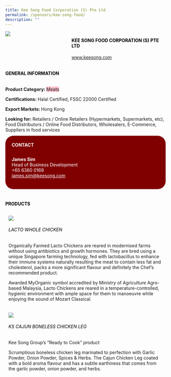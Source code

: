 ```yaml
---
title: Kee Song Food Corporation (S) Pte Ltd
permalink: /sponsors/kee-song-food/
description: ""
---
```

<head>
	<div class="flex-paragraph">
		<!--hi there! this is a comment and will provide you with instructional guides-->
		<!--insert booth number here!-->
		<p style="text-transform: uppercase"></p></div>
			<div class="flex-container" style="display: flex; flex-wrap: wrap;">
				<!--insert DOWNLOAD link of company logo between the " marks!-->
			<div class="card sgds" style="flex: 1 1 40%; display: block;"><img src="https://drive.google.com/u/0/uc?id=1EwikUzVOYIgTokbhz6wzEY4TF6wPMi8m&export=download"></div>
	<div class="card-sgds" style="flex: 1 1 58%; display: block; margin-left: 3px">
		<h4 style="text-transform: uppercase; color: black;"><!--insert the exhibitor's name between the <b> tags here--><b>Kee Song Food Corporation (s) Pte Ltd</b></h4><!--insert the exhibitor's description between the <p> tags here-->
		<!--insert the exhibitor's website link, making sure there is "https:// www." present please. make sure the entire https link goes in between the " marks-->
		<p><a href="https://www.keesong.com" target="_blank"><!--insert the www website link here (no need for https)-->www.keesong.com</a></p>
	</div>
</div>
</head>

<body>
	<h4 style="text-transform: uppercase; color: black;"><b>General Information</b></h4>
		<div class="flex-container" style="display: flex; flex-wrap: wrap;">
			<div class="card sgds" style="flex: 1 1 65%; display: block; align-self: stretch">
			<div class="flex-paragraph">
			<p><b>Product Category: </b><span style=" background-color: pink; border-radius: 10 px;"><!--insert the exhibitor's pdt cat between the <p> tags here-->Meats</span></p> 
				<p><b>Certifications: </b><!--insert all the exhibitor's certifications between the </b> and </p> here-->Halal Certified, FSSC 22000 Certified</p>
			<p><b>Export Markets: </b><!--insert all the exhibitor's export markets between the </b> and </p> here-->Hong Kong</p>
			<p style="margin-bottom: 10px;"><b>Looking for: </b><!--insert all the exhibitor's potential business partners between the </b> and </p> here-->Retailers / Online Retailers (Hypermarkets, Supermarkets, etc), Food Distributors / Online Food Distributors, Wholesalers, E-Commerce, Suppliers in food services</p>
			</div>
		</div>
		<div class="card sgds" style="flex: 1 1 35%; padding: 10px; display: block; background-color: maroon; border-radius: 25px; align-self: center;">
		<h4 style="color: white; margin-top: 10px; margin-left: 10px;">CONTACT</h4>
		<div class="flex-paragraph">
			<!--replace with exhibitor's: -->
			<p style="padding: 10px; color: white;"><b><!-- POC name-->James Sim</b><br><!-- designation-->Head of Business Development<br><!--contact number-->+65 6360 0169<br><!-- for linking purposes, insert their email after "mailto:"...--><a href="mailto:james.sim@keesong.com" style="color: white;"><!--...and also include the display email before </a> here-->james.sim@keesong.com</a></p>
		</div>
			</div>
		</div>
	<br>
		<h4 style="text-transform: uppercase; color: black;"><b>products</b></h4>
<div style="display: flex; flex-wrap: wrap;">
  <div class="card sgds" style="flex: 1 1 47%; margin: 10px; display: block;"><!--insert the exhibitor's DOWNLOAD image for product between the " marks here-->
	<div class="flex-image" style="display: block;"><img src="https://drive.google.com/u/0/uc?id=1Lork1-_PEbf1Ubqhpp_QD09FOLwEE9Nw&export=download"></div>
	<div class="flex-paragraph">
		<h6 style="text-transform: uppercase; color: black;"><!--insert product name before </h6> and product description after <p>-->Lacto Whole Chicken</h6>
		<p>Organically Farmed Lacto Chickens are reared in modernised farms without using antibiotics and growth hormones.
They are bred using a unique Singapore farming technology, fed with lactobacillus to enhance their immune systems naturally resulting the meat to contain less fat and cholesterol, packs a more significant flavour and definitely the Chef’s recommended product.

Awarded MyOrganic symbol accredited by Ministry of Agriculture Agro-based Malaysia, Lacto Chickens are reared in a temperature-controlled, hygienic environment with ample space for them to manoeuvre while enjoying the sound of Mozart Classical.</p></div>
	</div>
		<div class="card sgds" style="flex: 1 1 47%; margin: 10px; display: block;">
		<div class="flex-image" style="display: block;"><img src="https://drive.google.com/u/0/uc?id=1XK0Kw4CyViEdT0AiY9cOjknVIrqe6zmp&export=download"></div>
	<div class="flex-paragraph">
		<h6 style="text-transform: uppercase; color: black;">KS Cajun Boneless Chicken Leg</h6>
		<p>Kee Song Group’s “Ready to Cook” product

Scrumptious boneless chicken leg marinated to perfection with Garlic Powder, Onion Powder, Spices & Herbs. 
The Cajun Chicken Leg coated with a bold aroma flavour and has a subtle earthiness that comes from the garlic powder, onion powder, and herbs.</p></div>
	</div>
	<!--don't delete these 2 tags. double check how the layout looks on the right too and lemme know if there are any problems! thank u so much for ur hardwork!-->
	</div>
</body>
